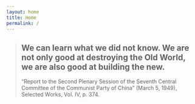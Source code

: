 ```yaml
---
layout: home
title: Home
permalink: /
---
```


> ## We can learn what we did not know. We are not only good at destroying the Old World, we are also good at building the new.
> “Report to the Second Plenary Session of the Seventh Central Committee of the Communist Party of China” (March 5, 1949), Selected Works, Vol. IV, p. 374.